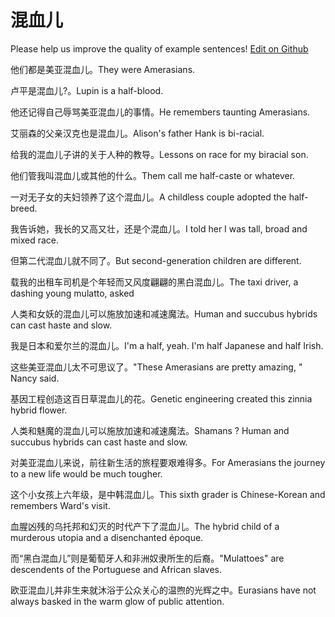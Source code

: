 # 混血儿

Please help us improve the quality of example sentences! [Edit on Github](https://github.com/jiyushe/jiyu-example-sentence-source/blob/main/chinese/hunxueer.md)

<p><span class="chinese">他们都是美亚混血儿。</span><span class="english">They were Amerasians.</span></p>

<p><span class="chinese">卢平是混血儿?。</span><span class="english">Lupin is a half-blood.</span></p>

<p><span class="chinese">他还记得自己辱骂美亚混血儿的事情。</span><span class="english">He remembers taunting Amerasians.</span></p>

<p><span class="chinese">艾丽森的父亲汉克也是混血儿。</span><span class="english">Alison's father Hank is bi-racial.</span></p>

<p><span class="chinese">给我的混血儿子讲的关于人种的教导。</span><span class="english">Lessons on race for my biracial son.</span></p>

<p><span class="chinese">他们管我叫混血儿或其他的什么。</span><span class="english">Them call me half-caste or whatever.</span></p>

<p><span class="chinese">一对无子女的夫妇领养了这个混血儿。</span><span class="english">A childless couple adopted the half-breed.</span></p>

<p><span class="chinese">我告诉她，我长的又高又壮，还是个混血儿。</span><span class="english">I told her I was tall, broad and mixed race.</span></p>

<p><span class="chinese">但第二代混血儿就不同了。</span><span class="english">But second-generation children are different.</span></p>

<p><span class="chinese">载我的出租车司机是个年轻而又风度翩翩的黑白混血儿。</span><span class="english">The taxi driver, a dashing young mulatto, asked</span></p>

<p><span class="chinese">人类和女妖的混血儿可以施放加速和减速魔法。</span><span class="english">Human and succubus hybrids can cast haste and slow.</span></p>

<p><span class="chinese">我是日本和爱尔兰的混血儿。</span><span class="english">I'm a half, yeah. I'm half Japanese and half Irish.</span></p>

<p><span class="chinese">这些美亚混血儿太不可思议了。</span><span class="english">"These Amerasians are pretty amazing, " Nancy said.</span></p>

<p><span class="chinese">基因工程创造这百日草混血儿的花。</span><span class="english">Genetic engineering created this zinnia hybrid flower.</span></p>

<p><span class="chinese">人类和魅魔的混血儿可以施放加速和减速魔法。</span><span class="english">Shamans ? Human and succubus hybrids can cast haste and slow.</span></p>

<p><span class="chinese">对美亚混血儿来说，前往新生活的旅程要艰难得多。</span><span class="english">For Amerasians the journey to a new life would be much tougher.</span></p>

<p><span class="chinese">这个小女孩上六年级，是中韩混血儿。</span><span class="english">This sixth grader is Chinese-Korean and remembers Ward's visit.</span></p>

<p><span class="chinese">血腥凶残的乌托邦和幻灭的时代产下了混血儿。</span><span class="english">The hybrid child of a murderous utopia and a disenchanted époque.</span></p>

<p><span class="chinese">而“黑白混血儿”则是葡萄牙人和非洲奴隶所生的后裔。</span><span class="english">"Mulattoes" are descendents of the Portuguese and African slaves.</span></p>

<p><span class="chinese">欧亚混血儿并非生来就沐浴于公众关心的温煦的光辉之中。</span><span class="english">Eurasians have not always basked in the warm glow of public attention.</span></p>

